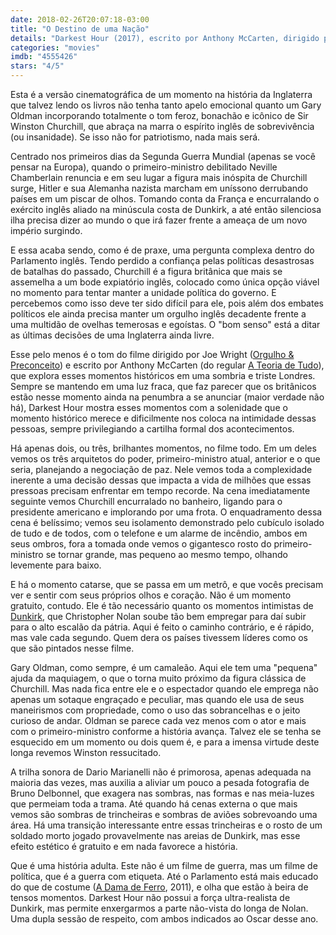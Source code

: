 ```yaml
---
date: 2018-02-26T20:07:18-03:00
title: "O Destino de uma Nação"
details: "Darkest Hour (2017), escrito por Anthony McCarten, dirigido por Joe Wright, com Gary Oldman, Lily James, Kristin Scott Thomas."
categories: "movies"
imdb: "4555426"
stars: "4/5"
---
```

Esta é a versão cinematográfica de um momento na história da Inglaterra que talvez lendo os livros não tenha tanto apelo emocional quanto um Gary Oldman incorporando totalmente o tom feroz, bonachão e icônico de Sir Winston Churchill, que abraça na marra o espírito inglês de sobrevivência (ou insanidade). Se isso não for patriotismo, nada mais será.

Centrado nos primeiros dias da Segunda Guerra Mundial (apenas se você pensar na Europa), quando o primeiro-ministro debilitado Neville Chamberlain renuncia e em seu lugar a figura mais inóspita de Churchill surge, Hitler e sua Alemanha nazista marcham em uníssono derrubando países em um piscar de olhos. Tomando conta da França e encurralando o exército inglês aliado na minúscula costa de Dunkirk, a até então silenciosa ilha precisa dizer ao mundo o que irá fazer frente a ameaça de um novo império surgindo.

E essa acaba sendo, como é de praxe, uma pergunta complexa dentro do Parlamento inglês. Tendo perdido a confiança pelas políticas desastrosas de batalhas do passado, Churchill é a figura britânica que mais se assemelha a um bode expiatório inglês, colocado como única opção viável no momento para tentar manter a unidade política do governo. E percebemos como isso deve ter sido difícil para ele, pois além dos embates políticos ele ainda precisa manter um orgulho inglês decadente frente a uma multidão de ovelhas temerosas e egoístas. O "bom senso" está a ditar as últimas decisões de uma Inglaterra ainda livre.

Esse pelo menos é o tom do filme dirigido por Joe Wright ([Orgulho & Preconceito](/orgulho-e-preconceito)) e escrito por Anthony McCarten (do regular [A Teoria de Tudo](/a-teoria-de-tudo)), que explora esses momentos históricos em uma sombria e triste Londres. Sempre se mantendo em uma luz fraca, que faz parecer que os britânicos estão nesse momento ainda na penumbra a se anunciar (maior verdade não há), Darkest Hour mostra esses momentos com a solenidade que o momento histórico merece e dificilmente nos coloca na intimidade dessas pessoas, sempre privilegiando a cartilha formal dos acontecimentos.

Há apenas dois, ou três, brilhantes momentos, no filme todo. Em um deles vemos os três arquitetos do poder, primeiro-ministro atual, anterior e o que seria, planejando a negociação de paz. Nele vemos toda a complexidade inerente a uma decisão dessas que impacta a vida de milhões que essas pressoas precisam enfrentar em tempo recorde. Na cena imediatamente seguinte vemos Churchill encurralado no banheiro, ligando para o presidente americano e implorando por uma frota. O enquadramento dessa cena é belíssimo; vemos seu isolamento demonstrado pelo cubículo isolado de tudo e de todos, com o telefone e um alarme de incêndio, ambos em seus ombros, fora a tomada onde vemos o gigantesco rosto do primeiro-ministro se tornar grande, mas pequeno ao mesmo tempo, olhando levemente para baixo.

E há o momento catarse, que se passa em um metrô, e que vocês precisam ver e sentir com seus próprios olhos e coração. Não é um momento gratuito, contudo. Ele é tão necessário quanto os momentos intimistas de [Dunkirk](/dunkirk), que Christopher Nolan soube tão bem empregar para daí subir para o alto escalão da pátria. Aqui é feito o caminho contrário, e é rápido, mas vale cada segundo. Quem dera os países tivessem líderes como os que são pintados nesse filme.

Gary Oldman, como sempre, é um camaleão. Aqui ele tem uma "pequena" ajuda da maquiagem, o que o torna muito próximo da figura clássica de Churchill. Mas nada fica entre ele e o espectador quando ele emprega não apenas um sotaque engraçado e peculiar, mas quando ele usa de seus maneirismos com propriedade, como o uso das sobrancelhas e o jeito curioso de andar. Oldman se parece cada vez menos com o ator e mais com o primeiro-ministro conforme a história avança. Talvez ele se tenha se esquecido em um momento ou dois quem é, e para a imensa virtude deste longa revemos Winston ressucitado.

A trilha sonora de Dario Marianelli não é primorosa, apenas adequada na maioria das vezes, mas auxilia a aliviar um pouco a pesada fotografia de Bruno Delbonnel, que exagera nas sombras, nas formas e nas meia-luzes que permeiam toda a trama. Até quando há cenas externa o que mais vemos são sombras de trincheiras e sombras de aviões sobrevoando uma área. Há uma transição interessante entre essas trincheiras e o rosto de um soldado morto jogado provavelmente nas areias de Dunkirk, mas esse efeito estético é gratuito e em nada favorece a história.

Que é uma história adulta. Este não é um filme de guerra, mas um filme de política, que é a guerra com etiqueta. Até o Parlamento está mais educado do que de costume ([A Dama de Ferro](/a-dama-de-ferro), 2011), e olha que estão à beira de tensos momentos. Darkest Hour não possui a força ultra-realista de Dunkirk, mas permite enxergarmos a parte não-vista do longa de Nolan. Uma dupla sessão de respeito, com ambos indicados ao Oscar desse ano.
